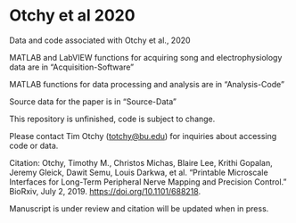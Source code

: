 # Otchy et al 2020
Data and code associated with Otchy et al., 2020

MATLAB and LabVIEW functions for acquiring song and electrophysiology data are in “Acquisition-Software”

MATLAB functions for data processing and analysis are in “Analysis-Code”

Source data for the paper is in “Source-Data”

This repository is unfinished, code is subject to change.

Please contact Tim Otchy (totchy@bu.edu) for inquiries about accessing code or data.

Citation:
Otchy, Timothy M., Christos Michas, Blaire Lee, Krithi Gopalan, Jeremy Gleick, Dawit Semu, Louis Darkwa, et al. “Printable Microscale Interfaces for Long-Term Peripheral Nerve Mapping and Precision Control.” BioRxiv, July 2, 2019. https://doi.org/10.1101/688218. 

Manuscript is under review and citation will be updated when in press.